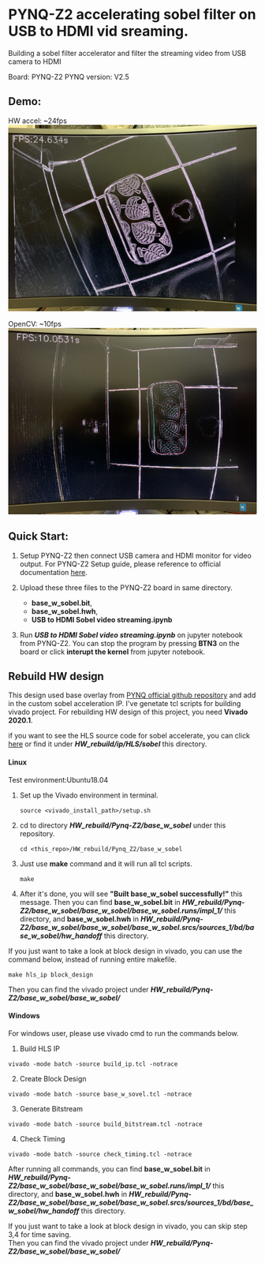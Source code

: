 # PYNQ-Z2 accelerating sobel filter on USB to HDMI vid sreaming.
Building a sobel filter accelerator and filter the streaming video from USB camera to HDMI

Board: PYNQ-Z2
PYNQ version: V2.5

## Demo:
HW accel: ~24fps
![HW_sobel](HW.jpeg)

OpenCV: ~10fps
![SW_laplacian](SW.jpeg)



## Quick Start:

1. Setup PYNQ-Z2 then connect USB camera and HDMI monitor for video output. For PYNQ-Z2 Setup guide, please reference to official documentation [here](https://pynq.readthedocs.io/en/v2.5.1/getting_started/pynq_z2_setup.html). 

2. Upload these three files to the PYNQ-Z2 board in same directory.
    * **base_w_sobel.bit**,
    * **base_w_sobel.hwh**,
    * **USB to HDMI Sobel video streaming.ipynb**  

3. Run ***USB to HDMI Sobel video streaming.ipynb*** on jupyter notebook from PYNQ-Z2. You can stop the program by pressing **BTN3** on the board or click **interupt the kernel** from jupyter notebook.

## Rebuild HW design
This design used base overlay from [PYNQ official github repository](https://github.com/Xilinx/PYNQ) and add in the custom sobel acceleration IP. I've genetate tcl scripts for building vivado project. 
For rebuilding HW design of this project, you need **Vivado 2020.1**.  

if you want to see the HLS source code for sobel accelerate, you can click [here](/HW_rebuild/ip/hls/sobel/) or find it under ***HW_rebuild/ip/HLS/sobel*** this directory.

#### Linux
Test environment:Ubuntu18.04
1. Set up the Vivado environment in terminal.
    ```
    source <vivado_install_path>/setup.sh
    ```
2. cd to directory ***HW_rebuild/Pynq-Z2/base_w_sobel*** under this repository. 

    ```
    cd <this_repo>/HW_rebuild/Pynq_Z2/base_w_sobel
    ```

3. Just use **make** command and it will run all tcl scripts.   
    ```
    make
    ```
4. After it's done, you will see **"Built base_w_sobel successfully!"** this message. Then you can find **base_w_sobel.bit** in ***HW_rebuild/Pynq-Z2/base_w_sobel/base_w_sobel/base_w_sobel.runs/impl_1/*** this directory, and **base_w_sobel.hwh** in ***HW_rebuild/Pynq-Z2/base_w_sobel/base_w_sobel/base_w_sobel.srcs/sources_1/bd/base_w_sobel/hw_handoff*** this directory.

If you just want to take a look at block design in vivado, you can use the command below, instead of running entire makefile.

```
make hls_ip block_design
```

Then you can find the vivado project under ***HW_rebuild/Pynq-Z2/base_w_sobel/base_w_sobel/***

#### Windows
For windows user, please use vivado cmd to run the commands below.
1. Build HLS IP
```
vivado -mode batch -source build_ip.tcl -notrace
```
2. Create Block Design 
```
vivado -mode batch -source base_w_sovel.tcl -notrace
```
3. Generate Bitstream
```
vivado -mode batch -source build_bitstream.tcl -notrace
```

4. Check Timing
```
vivado -mode batch -source check_timing.tcl -notrace
```

After running all commands, you can find **base_w_sobel.bit** in ***HW_rebuild/Pynq-Z2/base_w_sobel/base_w_sobel/base_w_sobel.runs/impl_1/*** this directory, and **base_w_sobel.hwh** in ***HW_rebuild/Pynq-Z2/base_w_sobel/base_w_sobel/base_w_sobel.srcs/sources_1/bd/base_w_sobel/hw_handoff*** this directory.

If you just want to take a look at block design in vivado, you can skip step 3,4 for time saving.  
Then you can find the vivado project under ***HW_rebuild/Pynq-Z2/base_w_sobel/base_w_sobel/***
